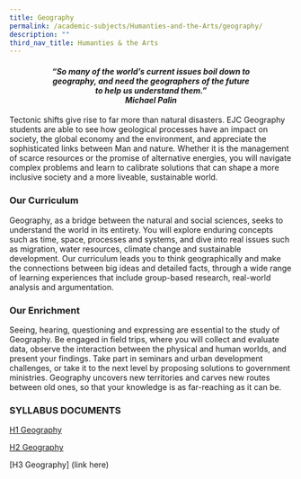 ```yaml
---
title: Geography
permalink: /academic-subjects/Humanties-and-the-Arts/geography/
description: ""
third_nav_title: Humanties & the Arts
---
```

<center><h4><em>“So many of the world’s current issues boil down to<br>geography, and need the geographers of the future<br>to help us understand them.”<br><b>Michael Palin</b></em></h4></center>

Tectonic shifts give rise to far more than natural disasters. EJC Geography students are able to see how geological processes have an impact on society, the global economy and the environment, and appreciate the sophisticated links between Man and nature. Whether it is the management of scarce resources or the promise of alternative energies, you will navigate complex problems and learn to calibrate solutions that can shape a more inclusive society and a more liveable, sustainable world.

### Our Curriculum

Geography, as a bridge between the natural and social sciences, seeks to understand the world in its entirety. You will explore enduring concepts such as time, space, processes and systems, and dive into real issues such as migration, water resources, climate change and sustainable development. Our curriculum leads you to think geographically and make the connections between big ideas and detailed facts, through a wide range of learning experiences that include group-based research, real-world analysis and argumentation.

### Our Enrichment

Seeing, hearing, questioning and expressing are essential to the study of Geography. Be engaged in field trips, where you will collect and evaluate data, observe the interaction between the physical and human worlds, and present your findings. Take part in seminars and urban development challenges, or take it to the next level by proposing solutions to government ministries. Geography uncovers new territories and carves new routes between old ones, so that your knowledge is as far-reaching as it can be.

### SYLLABUS DOCUMENTS

[H1 Geography](https://www.seab.gov.sg/docs/default-source/national-examinations/syllabus/alevel/2024syllabus/8834_y24_sy.pdf)


[H2 Geography](https://www.moe.gov.sg/-/media/files/post-secondary/syllabuses/humanities/2023-h2-geography.ashx?la=en&hash=07B60FD69B25989817E29079E9173EC68AE764B9)


[H3 Geography] (link here)